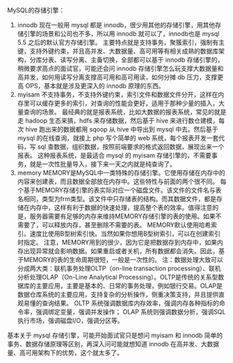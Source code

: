 
MySQL的存储引擎：
1) innodb
现在一般用 mysql 都是 innodb，很少用其他的存储引擎，用其他存储引擎的场景和公司也不多，所以用 innodb 就可以了，innodb也是 mysql 5.5 之后的默认官方存储引擎。
主要特点就是支持事务，聚簇索引，强制有主键，支持外键约束，并且高并发、大数据量、高可用等有相关成熟的数据库架构，分库分表、读写分离、主备切换，全部都可以基于 innodb 存储引擎的，稍微要求高点的面试官，可能还会问 innodb 存储引擎怎么玩支撑大数据量和高并发，如何用读写分离支撑高可用和高可用读，如何分摊 db 压力，支撑更高 OPS，基本就是涉及更深入的 innodb 原理的东西。
2) myisam
不支持事务，不支持外键约束，索引文件和数据文件分开，这样在内存里可以缓存更多的索引，对查询的性能会更好，适用于那种少量的插入，大量查询的场景。
最经典的就是报表系统，比如大数据的报表系统，常见的就是走 hadoop 生态来搞，hdfs 来存储数据，然后基于 hive 来进行数仓建模，每次 hive 跑出来的数据都用 sqoop 从 hive 中导出到 mysql 中去。然后基于 mysql 的在线查询，就接上 php 写个简单的 web 系统，每个报表开发一套代码，写 sql 查数据，组织数据，按照前端要求的格式返回数据，展现出来一个报表。
这种报表系统，是最适合 mysql 的 myisam 存储引擎的，不需要事务，就是一次性批量导入，接下来一天之内就是纯查询了。
3) memory
MEMORY是MySQL中一类特殊的存储引擎。它使用存储在内存中的内容来创建表，而且数据全部放在内存中。这些特性与前面的两个很不同。
每个基于MEMORY存储引擎的表实际对应一个磁盘文件。该文件的文件名与表名相同，类型为frm类型。该文件中只存储表的结构。而其数据文件，都是存储在内存中，这样有利于数据的快速处理，提高整个表的效率。值得注意的是，服务器需要有足够的内存来维持MEMORY存储引擎的表的使用。如果不需要了，可以释放内存，甚至删除不需要的表。
MEMORY默认使用哈希索引。速度比使用B型树索引快。当然如果你想用B型树索引，可以在创建索引时指定。
注意，MEMORY用到的很少，因为它是把数据存到内存中，如果内存出现异常就会影响数据。如果重启或者关机，所有数据都会消失。因此，基于MEMORY的表的生命周期很短，一般是一次性的。
注：数据处理大致可以分成两大类：联机事务处理OLTP（on-line transaction processing）、联机分析处理OLAP（On-Line Analytical Processing）。OLTP是传统的关系型数据库的主要应用，主要是基本的、日常的事务处理，例如银行交易。OLAP是数据仓库系统的主要应用，支持复杂的分析操作，侧重决策支持，并且提供直观易懂的查询结果。 
OLTP 系统强调数据库内存效率，强调内存各种指标的命令率，强调绑定变量，强调并发操作；
OLAP 系统则强调数据分析，强调SQL执行市场，强调磁盘I/O，强调分区等。 

基本关于 mysql 存储引擎，可能开始面试官只是想问 myisam 和 innodb 简单的事务、数据存储原理等区别，再深入问可能就想知道 innodb 在高并发、大数据量、高可用架构下的优势，这个就太多了。

